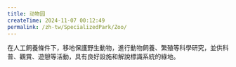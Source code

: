 ```yaml
---
title: 动物园
createTime: 2024-11-07 00:12:49
permalink: /zh-tw/SpecializedPark/Zoo/
---
```


在人工飼養條件下，移地保護野生動物，進行動物飼養、繁殖等科學研究，並供科普、觀賞、遊憩等活動，具有良好設施和解說標識系統的綠地。
